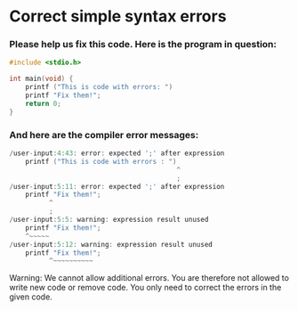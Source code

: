 # Correct simple syntax errors

### Please help us fix this code. Here is the program in question:
```C++
#include <stdio.h>

int main(void) {
    printf ("This is code with errors: ")
    printf "Fix them!";
    return 0;
}
```
### And here are the compiler error messages:

```C++
/user-input:4:43: error: expected ';' after expression
    printf ("This is code with errors : ")
                                          ^
                                          ;
/user-input:5:11: error: expected ';' after expression
    printf "Fix them!";
          ^
          ;
/user-input:5:5: warning: expression result unused
    printf "Fix them!";
    ^~~~~~
/user-input:5:12: warning: expression result unused
    printf "Fix them!";
          ^~~~~~~~~~~  
```
<dl>
<dt>Warning: We cannot allow additional errors. You are therefore not allowed to write new code or remove code. You only need to correct the errors in the given code.</dt>
</dl>


